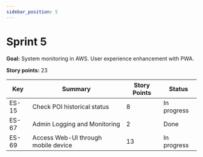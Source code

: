 ```yaml
---
sidebar_position: 5
---
```


# Sprint 5

**Goal:** System monitoring in AWS. User experience enhancement with PWA.

**Story points:** 23

| Key   | Summary                                | Story Points | Status      |
|-------|----------------------------------------|--------------|-------------|
| ES-15 | Check POI historical status            | 8            | In progress |
| ES-67 | Admin Logging and Monitoring           | 2            | Done        |
| ES-69 | Access Web-UI through mobile device    | 13           | In progress |
